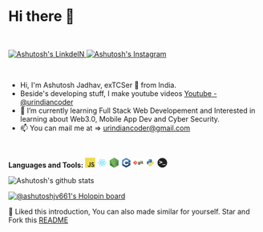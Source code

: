 
# Hi there 👋 

&nbsp;

<a href="https://www.linkedin.com/in/ashutoshjadhav661">
  <img alt="Ashutosh's LinkdeIN" width="22px" src="https://cdn.jsdelivr.net/npm/simple-icons@v3/icons/linkedin.svg" />
</a>
<a href="https://www.instagram.com/ashutoshjv_">
  <img alt="Ashutosh's Instagram" width="22px" src="https://cdn.jsdelivr.net/npm/simple-icons@v3/icons/instagram.svg" />
</a>

&nbsp;

- Hi, I'm Ashutosh Jadhav, exTCSer 🚀 from India. 
- Beside's developing stuff, I make youtube videos [Youtube - @urindiancoder](https://www.youtube.com/channel/UCM7jDyvtFLZtW_Qa6o6ndVQ)
- 🌱 I’m currently learning Full Stack Web Developement and Interested in learning about Web3.0, Mobile App Dev and Cyber Security.
- 📫 You can mail me at => urindiancoder@gmail.com

&nbsp;

**Languages and Tools:**
<code><img height="20" src="https://raw.githubusercontent.com/github/explore/80688e429a7d4ef2fca1e82350fe8e3517d3494d/topics/javascript/javascript.png"></code>
<code><img height="20" src="https://raw.githubusercontent.com/github/explore/80688e429a7d4ef2fca1e82350fe8e3517d3494d/topics/react/react.png"></code>
<code><img height="20" src="https://raw.githubusercontent.com/github/explore/80688e429a7d4ef2fca1e82350fe8e3517d3494d/topics/nodejs/nodejs.png"></code>
<code><img height="20" src="https://raw.githubusercontent.com/github/explore/80688e429a7d4ef2fca1e82350fe8e3517d3494d/topics/cpp/cpp.png"></code>
<code><img height="20" src="https://raw.githubusercontent.com/github/explore/80688e429a7d4ef2fca1e82350fe8e3517d3494d/topics/git/git.png"></code>
<code><img height="20" src="https://raw.githubusercontent.com/github/explore/80688e429a7d4ef2fca1e82350fe8e3517d3494d/topics/python/python.png"></code>
<code><img height="20" src="https://raw.githubusercontent.com/github/explore/80688e429a7d4ef2fca1e82350fe8e3517d3494d/topics/terminal/terminal.png"></code>


![Ashutosh's github stats](https://github-readme-stats.vercel.app/api?username=ashutoshjv661&&show_icons=true&title_color=ffffff&icon_color=bb2acf&text_color=daf7dc&bg_color=191919)

[![@ashutoshjv661's Holopin board](https://holopin.me/ashutoshjv661)](https://holopin.io/@ashutoshjv661)


:pushpin: Liked this introduction, You can also made similar for yourself. Star and Fork this [README](https://github.com/ashutoshjv661/ashutoshjv661)

